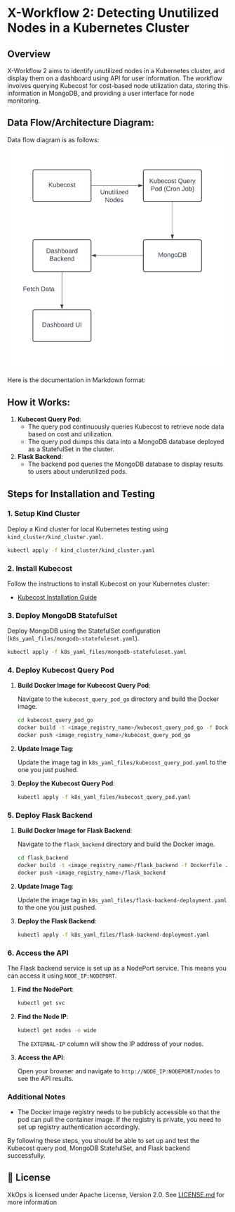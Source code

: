 
# X-Workflow 2: Detecting Unutilized Nodes in a Kubernetes Cluster

## Overview

X-Workflow 2 aims to identify unutilized nodes in a Kubernetes cluster, and display them on a dashboard using API for user information. The workflow involves querying Kubecost for cost-based node utilization data, storing this information in MongoDB, and providing a user interface for node monitoring.

## Data Flow/Architecture Diagram:
Data flow diagram is as follows:
![Data Flow/Architecture Diagram](./data_flow_diagram.png)


Here is the documentation in Markdown format:

## How it Works:

1. **Kubecost Query Pod**:
   - The query pod continuously queries Kubecost to retrieve node data based on cost and utilization.
   - The query pod dumps this data into a MongoDB database deployed as a StatefulSet in the cluster.
2. **Flask Backend**:
   - The backend pod queries the MongoDB database to display results to users about underutilized pods.

## Steps for Installation and Testing

### 1. Setup Kind Cluster

Deploy a Kind cluster for local Kubernetes testing using `kind_cluster/kind_cluster.yaml`.

```bash
kubectl apply -f kind_cluster/kind_cluster.yaml
```

### 2. Install Kubecost

Follow the instructions to install Kubecost on your Kubernetes cluster:
- [Kubecost Installation Guide](https://docs.kubecost.com/install-and-configure/install)

### 3. Deploy MongoDB StatefulSet

Deploy MongoDB using the StatefulSet configuration (`k8s_yaml_files/mongodb-statefuleset.yaml`).

```bash
kubectl apply -f k8s_yaml_files/mongodb-statefuleset.yaml
```

### 4. Deploy Kubecost Query Pod

1. **Build Docker Image for Kubecost Query Pod**:

   Navigate to the `kubecost_query_pod_go` directory and build the Docker image.

   ```bash
   cd kubecost_query_pod_go
   docker build -t <image_registry_name>/kubecost_query_pod_go -f Dockerfile .
   docker push <image_registry_name>/kubecost_query_pod_go
   ```

2. **Update Image Tag**:

   Update the image tag in `k8s_yaml_files/kubecost_query_pod.yaml` to the one you just pushed.

3. **Deploy the Kubecost Query Pod**:

   ```bash
   kubectl apply -f k8s_yaml_files/kubecost_query_pod.yaml
   ```

### 5. Deploy Flask Backend

1. **Build Docker Image for Flask Backend**:

   Navigate to the `flask_backend` directory and build the Docker image.

   ```bash
   cd flask_backend
   docker build -t <image_registry_name>/flask_backend -f Dockerfile .
   docker push <image_registry_name>/flask_backend
   ```

2. **Update Image Tag**:

   Update the image tag in `k8s_yaml_files/flask-backend-deployment.yaml` to the one you just pushed.

3. **Deploy the Flask Backend**:

   ```bash
   kubectl apply -f k8s_yaml_files/flask-backend-deployment.yaml
   ```

### 6. Access the API

The Flask backend service is set up as a NodePort service. This means you can access it using `NODE_IP:NODEPORT`.

1. **Find the NodePort**:

   ```bash
   kubectl get svc
   ```

2. **Find the Node IP**:

   ```bash
   kubectl get nodes -o wide
   ```

   The `EXTERNAL-IP` column will show the IP address of your nodes.

3. **Access the API**:

   Open your browser and navigate to `http://NODE_IP:NODEPORT/nodes` to see the API results.

### Additional Notes

- The Docker image registry needs to be publicly accessible so that the pod can pull the container image. If the registry is private, you need to set up registry authentication accordingly.

By following these steps, you should be able to set up and test the Kubecost query pod, MongoDB StatefulSet, and Flask backend successfully.

    
## 🧾 License

XkOps is licensed under Apache License, Version 2.0. See [LICENSE.md](https://github.com/XgridInc/xkops/blob/master/LICENSE "LICENSE.md") for more information